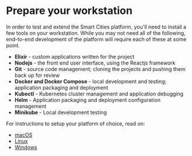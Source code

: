 # Prepare your workstation
In order to test and extend the Smart Cities platform, you'll need to install a few tools on your workstation.
While you may not need all of the following, end-to-end development of the platform will require each of these at some point.
* __Elixir__ - custom applications written for the project
* __Nodejs__ - the front end user interface, using the Reactjs framework
* __Git__ - source code management; cloning the projects and pushing them back up for review
* __Docker and Docker Compose__ - local development and testing; application packaging and deployment
* __Kubectl__ - Kubernetes cluster management and application debugging
* __Helm__ - Application packaging and deployment configuration management
* __Minikube__ - Local development testing

For instructions to setup your platform of choice, read on:
* [macOS](https://github.com/smartcitiesdata/smartcitiesdata/wiki/macOS-Setup)
* [Linux](https://github.com/smartcitiesdata/smartcitiesdata/wiki/Linux-Setup)
* [Windows](https://github.com/smartcitiesdata/smartcitiesdata/wiki/Windows-Setup)